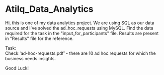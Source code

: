 # Atilq_Data_Analytics
        
Hi, this is one of my data analytics project. We are using SQL as our data source and I've solved the ad_hoc_requests using MySQL. Find the data required for the task in the "input_for_participants" file. Results are present in "Results" file for the reference.

Task:  
Check ‘ad-hoc-requests.pdf’ - there are 10 ad hoc requests for which the business needs insights.

Good Luck!
